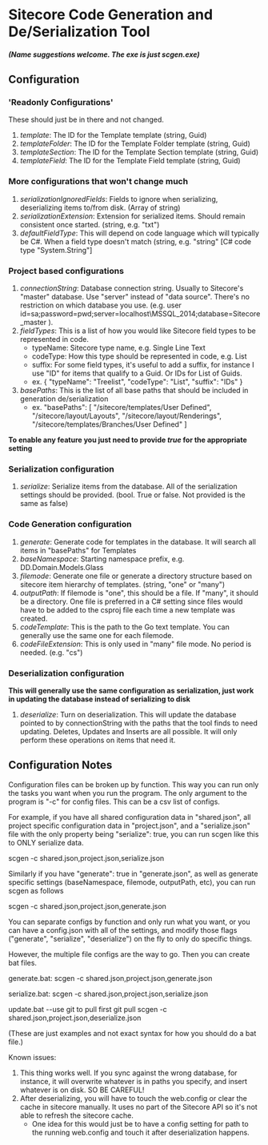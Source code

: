 # Sitecore Code Generation and De/Serialization Tool
##### (Name suggestions welcome. The exe is just scgen.exe)

## Configuration

### 'Readonly Configurations'
These should just be in there and not changed.
1. _template_:  The ID for the Template template (string, Guid)
2. _templateFolder_: The ID for the Template Folder template (string, Guid)
3. _templateSection_: The ID for the Template Section template (string, Guid)
4. _templateField_: The ID for the Template Field template (string, Guid)

### More configurations that won't change much
1. _serializationIgnoredFields_:  Fields to ignore when serializing, deserializing items to/from disk. (Array of string)
2. _serializationExtension_: Extension for serialized items. Should remain consistent once started.  (string, e.g. "txt")
3. _defaultFieldType_: This will depend on code language which will typically be C#. When a field type doesn't match (string, e.g. "string" [C# code type "System.String"]

### Project based configurations
1. _connectionString_: Database connection string. Usually to Sitecore's "master" database. Use "server" instead of "data source". There's no restriction on which database you use. (e.g. user id=sa;password=pwd;server=localhost\\MSSQL_2014;database=Sitecore_master ). 
2. _fieldTypes_: This is a list of how you would like Sitecore field types to be represented in code.
   * typeName: Sitecore type name, e.g. Single Line Text
   * codeType: How this type should be represented in code, e.g. List<Guid>
   * suffix: For some field types, it's useful to add a suffix, for instance I use "ID" for items that qualify to a Guid. Or IDs for List of Guids.
   * ex. { "typeName": "Treelist", "codeType": "List<Guid>", "suffix": "IDs" }
3. _basePaths_: This is the list of all base paths that should be included in generation de/serialization
   * ex. "basePaths": [ "/sitecore/templates/User Defined", "/sitecore/layout/Layouts", "/sitecore/layout/Renderings", "/sitecore/templates/Branches/User Defined" ]

**To enable any feature you just need to provide _true_ for the appropriate setting**

### Serialization configuration
1. _serialize_: Serialize items from the database. All of the serialization settings should be provided. (bool. True or false. Not provided is the same as false)

### Code Generation configuration
1. _generate_: Generate code for templates in the database. It will search all items in "basePaths" for Templates
2. _baseNamespace_: Starting namespace prefix, e.g. DD.Domain.Models.Glass
3. _filemode_: Generate one file or generate a directory structure based on sitecore item hierarchy of templates. (string, "one" or "many")
4. _outputPath_: If filemode is "one", this should be a file. If "many", it should be a directory. One file is preferred in a C# setting since files would have to be added to the csproj file each time a new template was created.
5. _codeTemplate_: This is the path to the Go text template. You can generally use the same one for each filemode.
6. _codeFileExtension_: This is only used in "many" file mode. No period is needed. (e.g. "cs")

### Deserialization configuration
**This will generally use the same configuration as serialization, just work in updating the database instead of serializing to disk**
1. _deserialize_: Turn on deserialization. This will update the database pointed to by connectionString with the paths that the tool finds to need updating. Deletes, Updates and Inserts are all possible. It will only perform these operations on items that need it.

## Configuration Notes
Configuration files can be broken up by function. This way you can run only the tasks you want when you run the program. The only argument to the program is "-c" for config files. This can be a csv list of configs.

For example, if you have all shared configuration data in "shared.json", all project specific configuration data in "project.json", and a "serialize.json" file with the only property being "serialize": true, you can run scgen like this to ONLY serialize data.

scgen -c shared.json,project.json,serialize.json

Similarly if you have "generate": true in "generate.json", as well as generate specific settings (baseNamespace, filemode, outputPath, etc), you can run scgen as follows

scgen -c shared.json,project.json,generate.json

You can separate configs by function and only run what you want, or you can have a config.json with all of the settings, and modify those flags ("generate", "serialize", "deserialize") on the fly to only do specific things.

However, the multiple file configs are the way to go. Then you can create bat files.

generate.bat:
scgen -c shared.json,project.json,generate.json

serialize.bat:
scgen -c shared.json,project.json,serialize.json

update.bat
--use git to pull first
git pull
scgen -c shared.json,project.json,deserialize.json


(These are just examples and not exact syntax for how you should do a bat file.)


Known issues:
1. This thing works well. If you sync against the wrong database, for instance, it will overwrite whatever is in paths you specify, and insert whatever is on disk. SO BE CAREFUL!
2. After deserializing, you will have to touch the web.config or clear the cache in sitecore manually. It uses no part of the Sitecore API so it's not able to refresh the sitecore cache.
   * One idea for this would just be to have a config setting for path to the running web.config and touch it after deserialization happens.